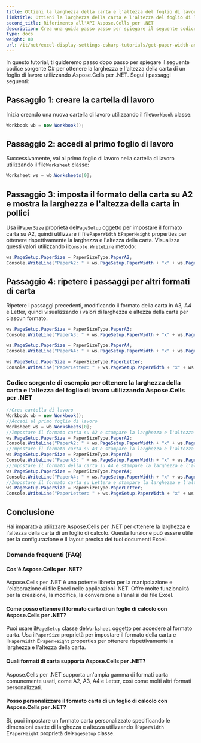 ```yaml
---
title: Ottieni la larghezza della carta e l'altezza del foglio di lavoro
linktitle: Ottieni la larghezza della carta e l'altezza del foglio di lavoro
second_title: Riferimento all'API Aspose.Cells per .NET
description: Crea una guida passo passo per spiegare il seguente codice sorgente C# per ottenere la larghezza e l'altezza della carta di un foglio di calcolo utilizzando Aspose.Cells per .NET.
type: docs
weight: 80
url: /it/net/excel-display-settings-csharp-tutorials/get-paper-width-and-height-of-worksheet/
---
```

In questo tutorial, ti guideremo passo dopo passo per spiegare il seguente codice sorgente C# per ottenere la larghezza e l'altezza della carta di un foglio di lavoro utilizzando Aspose.Cells per .NET. Segui i passaggi seguenti:

## Passaggio 1: creare la cartella di lavoro
 Inizia creando una nuova cartella di lavoro utilizzando il file`Workbook` classe:

```csharp
Workbook wb = new Workbook();
```

## Passaggio 2: accedi al primo foglio di lavoro
 Successivamente, vai al primo foglio di lavoro nella cartella di lavoro utilizzando il file`Worksheet` classe:

```csharp
Worksheet ws = wb.Worksheets[0];
```

## Passaggio 3: imposta il formato della carta su A2 e mostra la larghezza e l'altezza della carta in pollici
 Usa il`PaperSize` proprietà del`PageSetup` oggetto per impostare il formato carta su A2, quindi utilizzare il file`PaperWidth` E`PaperHeight` properties per ottenere rispettivamente la larghezza e l'altezza della carta. Visualizza questi valori utilizzando il`Console.WriteLine` metodo:

```csharp
ws.PageSetup.PaperSize = PaperSizeType.PaperA2;
Console.WriteLine("PaperA2: " + ws.PageSetup.PaperWidth + "x" + ws.PageSetup.PaperHeight);
```

## Passaggio 4: ripetere i passaggi per altri formati di carta
Ripetere i passaggi precedenti, modificando il formato della carta in A3, A4 e Letter, quindi visualizzando i valori di larghezza e altezza della carta per ciascun formato:

```csharp
ws.PageSetup.PaperSize = PaperSizeType.PaperA3;
Console.WriteLine("PaperA3: " + ws.PageSetup.PaperWidth + "x" + ws.PageSetup.PaperHeight);

ws.PageSetup.PaperSize = PaperSizeType.PaperA4;
Console.WriteLine("PaperA4: " + ws.PageSetup.PaperWidth + "x" + ws.PageSetup.PaperHeight);

ws.PageSetup.PaperSize = PaperSizeType.PaperLetter;
Console.WriteLine("PaperLetter: " + ws.PageSetup.PaperWidth + "x" + ws.PageSetup.PaperHeight);
```

### Codice sorgente di esempio per ottenere la larghezza della carta e l'altezza del foglio di lavoro utilizzando Aspose.Cells per .NET 

```csharp
//Crea cartella di lavoro
Workbook wb = new Workbook();
//Accedi al primo foglio di lavoro
Worksheet ws = wb.Worksheets[0];
//Impostare il formato carta su A2 e stampare la larghezza e l'altezza della carta in pollici
ws.PageSetup.PaperSize = PaperSizeType.PaperA2;
Console.WriteLine("PaperA2: " + ws.PageSetup.PaperWidth + "x" + ws.PageSetup.PaperHeight);
//Impostare il formato carta su A3 e stampare la larghezza e l'altezza della carta in pollici
ws.PageSetup.PaperSize = PaperSizeType.PaperA3;
Console.WriteLine("PaperA3: " + ws.PageSetup.PaperWidth + "x" + ws.PageSetup.PaperHeight);
//Impostare il formato della carta su A4 e stampare la larghezza e l'altezza della carta in pollici
ws.PageSetup.PaperSize = PaperSizeType.PaperA4;
Console.WriteLine("PaperA4: " + ws.PageSetup.PaperWidth + "x" + ws.PageSetup.PaperHeight);
//Impostare il formato carta su Lettera e stampare la larghezza e l'altezza della carta in pollici
ws.PageSetup.PaperSize = PaperSizeType.PaperLetter;
Console.WriteLine("PaperLetter: " + ws.PageSetup.PaperWidth + "x" + ws.PageSetup.PaperHeight);
```


## Conclusione

Hai imparato a utilizzare Aspose.Cells per .NET per ottenere la larghezza e l'altezza della carta di un foglio di calcolo. Questa funzione può essere utile per la configurazione e il layout preciso dei tuoi documenti Excel.

### Domande frequenti (FAQ)

#### Cos'è Aspose.Cells per .NET?

Aspose.Cells per .NET è una potente libreria per la manipolazione e l'elaborazione di file Excel nelle applicazioni .NET. Offre molte funzionalità per la creazione, la modifica, la conversione e l'analisi dei file Excel.

#### Come posso ottenere il formato carta di un foglio di calcolo con Aspose.Cells per .NET?

 Puoi usare il`PageSetup` classe del`Worksheet` oggetto per accedere al formato carta. Usa il`PaperSize` proprietà per impostare il formato della carta e il`PaperWidth` E`PaperHeight` properties per ottenere rispettivamente la larghezza e l'altezza della carta.

#### Quali formati di carta supporta Aspose.Cells per .NET?

Aspose.Cells per .NET supporta un'ampia gamma di formati carta comunemente usati, come A2, A3, A4 e Letter, così come molti altri formati personalizzati.

#### Posso personalizzare il formato carta di un foglio di calcolo con Aspose.Cells per .NET?

 Sì, puoi impostare un formato carta personalizzato specificando le dimensioni esatte di larghezza e altezza utilizzando il`PaperWidth` E`PaperHeight` proprietà del`PageSetup` classe.